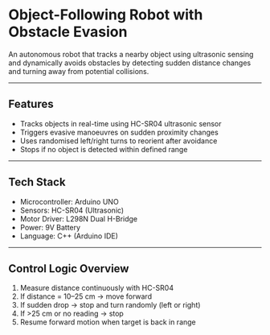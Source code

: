 # Object-Following Robot with Obstacle Evasion

An autonomous robot that tracks a nearby object using ultrasonic sensing and dynamically avoids obstacles by detecting sudden distance changes and turning away from potential collisions.

---

## Features
- Tracks objects in real-time using HC-SR04 ultrasonic sensor
- Triggers evasive manoeuvres on sudden proximity changes
- Uses randomised left/right turns to reorient after avoidance
- Stops if no object is detected within defined range

---

## Tech Stack
- Microcontroller: Arduino UNO
- Sensors: HC-SR04 (Ultrasonic)
- Motor Driver: L298N Dual H-Bridge
- Power: 9V Battery
- Language: C++ (Arduino IDE)

---

## Control Logic Overview
1. Measure distance continuously with HC-SR04
2. If distance = 10–25 cm → move forward
3. If sudden drop → stop and turn randomly (left or right)
4. If >25 cm or no reading → stop
5. Resume forward motion when target is back in range

